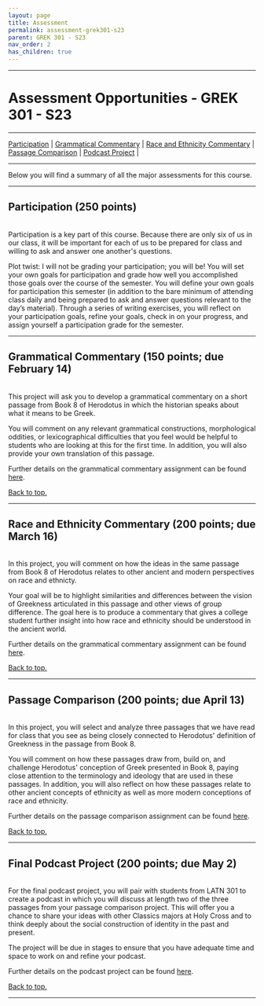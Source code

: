 ```yaml
---
layout: page
title: Assessment
permalink: assessment-grek301-s23
parent: GREK 301 - S23
nav_order: 2
has_children: true
---
```

***

# Assessment Opportunities - GREK 301 - S23

***

[Participation](#participation) \| [Grammatical Commentary](#grammatical-commentary) \| [Race and Ethnicity Commentary](#race-ethnicity-commentary) \| [Passage Comparison](#passage-comparison) \| [Podcast Project](#podcast-project) \|

***

Below you will find a summary of all the major assessments for this course. 

***

## Participation (250 points)
&nbsp;  
Participation is a key part of this course. Because there are only six of us in our class, it will be important for each of us to be prepared for class and willing to ask and answer one another's questions.

Plot twist: I will not be grading your participation; you will be! You will set your own goals for participation and grade how well you accomplished those goals over the course of the semester. You will define your own goals for participation this semester (in addition to the bare minimum of attending class daily and being prepared to ask and answer questions relevant to the day’s material). Through a series of writing exercises, you will reflect on your participation goals, refine your goals, check in on your progress, and assign yourself a participation grade for the semester.

***

## Grammatical Commentary (150 points; due February 14)
&nbsp;  
This project will ask you to develop a grammatical commentary on a short passage from Book 8 of Herodotus in which the historian speaks about what it means to be Greek. 

You will comment on any relevant grammatical constructions, morphological oddities, or lexicographical difficulties that you feel would be helpful to students who are looking at this for the first time. In addition, you will also provide your own translation of this passage.

Further details on the grammatical commentary  assignment can be found [here](link).

[Back to top.](#top)

***

## Race and Ethnicity Commentary (200 points; due March 16)
&nbsp;  
In this project, you will comment on how the ideas in the same passage from Book 8 of Herodotus relates to other ancient and modern perspectives on race and ethnicty. 

Your goal will be to highlight similarities and differences between the vision of Greekness articulated in this passage and other views of group difference. The goal here is to produce a commentary that gives a college student further insight into how race and ethnicity should be understood in the ancient world. 

Further details on the grammatical commentary  assignment can be found [here](link).

[Back to top.](#top)

***

## Passage Comparison (200 points; due April 13)
&nbsp;  
In this project, you will select and analyze three passages that we have read for class that you see as being closely connected to Herodotus' definition of Greekness in the passage from Book 8. 

You will comment on how these passages draw from, build on, and challenge Herodotus' conception of Greek presented in Book 8, paying close attention to the terminology and ideology that are used in these passages. In addition, you will also reflect on how these passages relate to other ancient concepts of ethnicity as well as more modern conceptions of race and ethnicity.

Further details on the passage comparison assignment can be found [here](link).

[Back to top.](#top)

***

## Final Podcast Project (200 points; due May 2)
&nbsp;  
For the final podcast project, you will pair with students from LATN 301 to create a podcast in which you will discuss at length two of the three passages from your passage comparison project. This will offer you a chance to share your ideas with other Classics majors at Holy Cross and to think deeply about the social construction of identity in the past and present.

The project will be due in stages to ensure that you have adequate time and space to work on and refine your podcast.

Further details on the podcast project can be found [here](link).

[Back to top.](#top)

***
